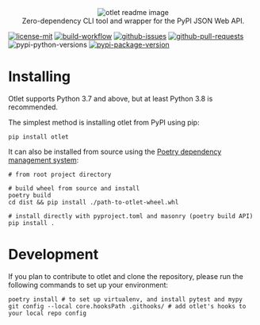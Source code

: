 <div align="center">
    <img src="https://commedesgarcons.s-ul.eu/Ht5pZjlN" alt="otlet readme image"><br>
    Zero-dependency CLI tool and wrapper for the PyPI JSON Web API.
</div>

[![license-mit](https://img.shields.io/github/license/nhtnr/otlet)](https://github.com/nhtnr/otlet/blob/main/LICENSE)
[![build-workflow](https://github.com/nhtnr/otlet/actions/workflows/pytest.yml/badge.svg?branch=main&event=push)](https://github.com/nhtnr/otlet/actions/workflows/pytest.yml)
[![github-issues](https://img.shields.io/github/issues/nhtnr/otlet)](https://github.com/astro-devel/nhtnr/otlet)
[![github-pull-requests](https://img.shields.io/github/issues-pr/nhtnr/otlet)](https://github.com/nhtnr/otlet/pulls)
![pypi-python-versions](https://img.shields.io/pypi/pyversions/otlet)
[![pypi-package-version](https://img.shields.io/pypi/v/otlet)](https://pypi.org/project/otlet/)

# Installing

Otlet supports Python 3.7 and above, but at least Python 3.8 is recommended.

The simplest method is installing otlet from PyPI using pip:  
  
```pip install otlet```

It can also be installed from source using the [Poetry dependency management system](https://python-poetry.org/):  
  
```
# from root project directory

# build wheel from source and install
poetry build
cd dist && pip install ./path-to-otlet-wheel.whl

# install directly with pyproject.toml and masonry (poetry build API)
pip install .
```

# Development

If you plan to contribute to otlet and clone the repository, please run the following commands to set up your environment:

```
poetry install # to set up virtualenv, and install pytest and mypy
git config --local core.hooksPath .githooks/ # add otlet's hooks to your local repo config
```
